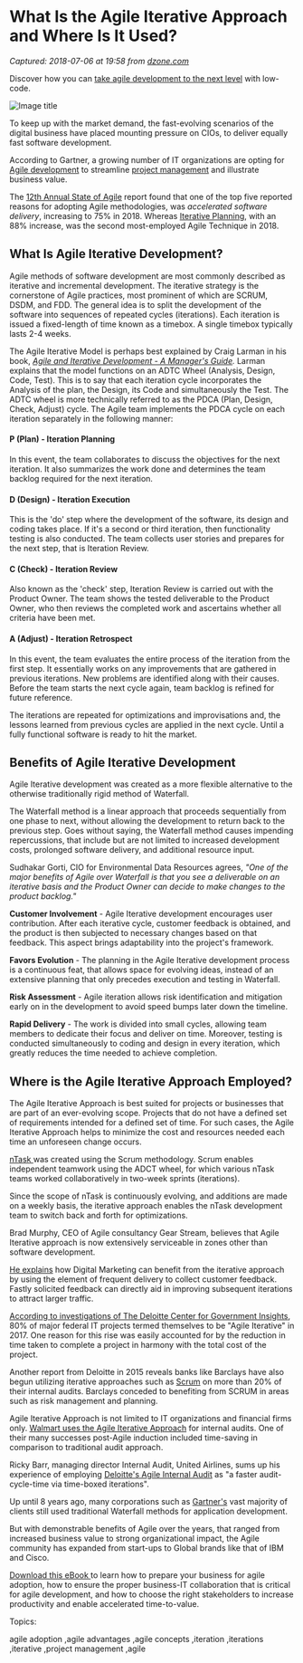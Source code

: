# What Is the Agile Iterative Approach and Where Is It Used?

_Captured: 2018-07-06 at 19:58 from [dzone.com](https://dzone.com/articles/what-is-the-agile-iterative-approach-and-where-is?edition=385208&utm_source=Daily%20Digest&utm_medium=email&utm_campaign=Daily%20Digest%202018-07-06)_

Discover how you can [take agile development to the next level](https://dzone.com/go?i=294434&u=https%3A%2F%2Fwww.mendix.com%2Fresources%2Ftaking-agile-development-to-the-next-level-with-low-code-mx%2F%3Futm_medium%3Ddisplay%26utm_source%3Ddzone) with low-code.

![Image title](https://www.ntaskmanager.com/wp-content/uploads/2018/06/agile-iterative-header.png)

To keep up with the market demand, the fast-evolving scenarios of the digital business have placed mounting pressure on CIOs, to deliver equally fast software development.

According to Gartner, a growing number of IT organizations are opting for [Agile development](http://audacium.com/wp-content/uploads/2012/05/Mode%23U0300le-de-maturite%23U0301-Agile-Gartner-version-anglaise1.pdf) to streamline [project management](https://www.ntaskmanager.com/product/project-management-software/) and illustrate business value.

The [12th Annual State of Agile](https://explore.versionone.com/state-of-agile/12th-annual-state-of-agile-report-overview) report found that one of the top five reported reasons for adopting Agile methodologies, was _accelerated software delivery_, increasing to 75% in 2018. Whereas [Iterative Planning](https://explore.versionone.com/state-of-agile/12th-annual-state-of-agile-report-overview), with an 88% increase, was the second most-employed Agile Technique in 2018.

## What Is Agile Iterative Development?

Agile methods of software development are most commonly described as iterative and incremental development. The iterative strategy is the cornerstone of Agile practices, most prominent of which are SCRUM, DSDM, and FDD. The general idea is to split the development of the software into sequences of repeated cycles (iterations). Each iteration is issued a fixed-length of time known as a timebox. A single timebox typically lasts 2-4 weeks.

The Agile Iterative Model is perhaps best explained by Craig Larman in his book, _[Agile and Iterative Development - A Manager's Guide](http://www.amazon.com/gp/product/0131111558?ie=UTF8&tag=alaridsblo-20&linkCode=as2&camp=1789&creative=9325&creativeASIN=0131111558)._ Larman explains that the model functions on an ADTC Wheel (Analysis, Design, Code, Test). This is to say that each iteration cycle incorporates the Analysis of the plan, the Design, its Code and simultaneously the Test. The ADTC wheel is more technically referred to as the PDCA (Plan, Design, Check, Adjust) cycle. The Agile team implements the PDCA cycle on each iteration separately in the following manner:

#### P (Plan) - Iteration Planning

In this event, the team collaborates to discuss the objectives for the next iteration. It also summarizes the work done and determines the team backlog required for the next iteration.

#### D (Design) - Iteration Execution

This is the 'do' step where the development of the software, its design and coding takes place. If it's a second or third iteration, then functionality testing is also conducted. The team collects user stories and prepares for the next step, that is Iteration Review.

#### C (Check) - Iteration Review

Also known as the 'check' step, Iteration Review is carried out with the Product Owner. The team shows the tested deliverable to the Product Owner, who then reviews the completed work and ascertains whether all criteria have been met.

#### A (Adjust) - Iteration Retrospect

In this event, the team evaluates the entire process of the iteration from the first step. It essentially works on any improvements that are gathered in previous iterations. New problems are identified along with their causes. Before the team starts the next cycle again, team backlog is refined for future reference.

The iterations are repeated for optimizations and improvisations and, the lessons learned from previous cycles are applied in the next cycle. Until a fully functional software is ready to hit the market.

## **Benefits of Agile Iterative Development**

Agile Iterative development was created as a more flexible alternative to the otherwise traditionally rigid method of Waterfall.

The Waterfall method is a linear approach that proceeds sequentially from one phase to next, without allowing the development to return back to the previous step. Goes without saying, the Waterfall method causes impending repercussions, that include but are not limited to increased development costs, prolonged software delivery, and additional resource input.

Sudhakar Gorti, CIO for Environmental Data Resources agrees, _"One of the major benefits of Agile over Waterfall is that you see a deliverable on an iterative basis and the Product Owner can decide to make changes to the product backlog."_

**Customer Involvement** - Agile Iterative development encourages user contribution. After each iterative cycle, customer feedback is obtained, and the product is then subjected to necessary changes based on that feedback. This aspect brings adaptability into the project's framework.

**Favors Evolution** - The planning in the Agile Iterative development process is a continuous feat, that allows space for evolving ideas, instead of an extensive planning that only precedes execution and testing in Waterfall.

**Risk Assessment** - Agile iteration allows risk identification and mitigation early on in the development to avoid speed bumps later down the timeline.

**Rapid Delivery** - The work is divided into small cycles, allowing team members to dedicate their focus and deliver on time. Moreover, testing is conducted simultaneously to coding and design in every iteration, which greatly reduces the time needed to achieve completion.

## Where is the Agile Iterative Approach Employed?

The Agile Iterative Approach is best suited for projects or businesses that are part of an ever-evolving scope. Projects that do not have a defined set of requirements intended for a defined set of time. For such cases, the Agile Iterative Approach helps to minimize the cost and resources needed each time an unforeseen change occurs.

[nTask ](https://www.ntaskmanager.com/)was created using the Scrum methodology. Scrum enables independent teamwork using the ADCT wheel, for which various nTask teams worked collaboratively in two-week sprints (iterations).

Since the scope of nTask is continuously evolving, and additions are made on a weekly basis, the iterative approach enables the nTask development team to switch back and forth for optimizations.

Brad Murphy, CEO of Agile consultancy Gear Stream, believes that Agile Iterative approach is now extensively serviceable in zones other than software development.

[He explains](https://blogs.gartner.com/jake-sorofman/agile-isnt-just-for-geeks-anymore/) how Digital Marketing can benefit from the iterative approach by using the element of frequent delivery to collect customer feedback. Fastly solicited feedback can directly aid in improving subsequent iterations to attract larger traffic.

[According to investigations of The Deloitte Center for Government Insights](https://www2.deloitte.com/insights/us/en/industry/public-sector/agile-in-government-by-the-numbers.html), 80% of major federal IT projects termed themselves to be "Agile Iterative" in 2017. One reason for this rise was easily accounted for by the reduction in time taken to complete a project in harmony with the total cost of the project.

Another report from Deloitte in 2015 reveals banks like Barclays have also begun utilizing iterative approaches such as [Scrum](https://www2.deloitte.com/content/dam/Deloitte/uk/Documents/finance/deloitte-uk-putting-agile-ia-into-action.pdf) on more than 20% of their internal audits. Barclays conceded to benefiting from SCRUM in areas such as risk management and planning.

Agile Iterative Approach is not limited to IT organizations and financial firms only. [Walmart uses the Agile Iterative Approach](https://www2.deloitte.com/content/dam/Deloitte/uk/Documents/finance/deloitte-uk-putting-agile-ia-into-action.pdf) for internal audits. One of their many successes post-Agile induction included time-saving in comparison to traditional audit approach.

Ricky Barr, managing director Internal Audit, United Airlines, sums up his experience of employing [Deloitte's Agile Internal Audit](https://www2.deloitte.com/content/dam/Deloitte/uk/Documents/finance/deloitte-uk-putting-agile-ia-into-action.pdf) as "a faster audit-cycle-time via time-boxed iterations".

Up until 8 years ago, many corporations such as [Gartner's](http://audacium.com/wp-content/uploads/2012/08/Gartner-Agile-Maturity-Model.pdf) vast majority of clients still used traditional Waterfall methods for application development.

But with demonstrable benefits of Agile over the years, that ranged from increased business value to strong organizational impact, the Agile community has expanded from start-ups to Global brands like that of IBM and Cisco.

[Download this eBook ](https://dzone.com/go?i=294435&u=https%3A%2F%2Fwww.mendix.com%2Fresources%2Ftaking-agile-development-to-the-next-level-with-low-code-mx%2F%3Futm_medium%3Ddisplay%26utm_source%3Ddzone)to learn how to prepare your business for agile adoption, how to ensure the proper business-IT collaboration that is critical for agile development, and how to choose the right stakeholders to increase productivity and enable accelerated time-to-value.

Topics:

agile adoption ,agile advantages ,agile concepts ,iteration ,iterations ,iterative ,project management ,agile
